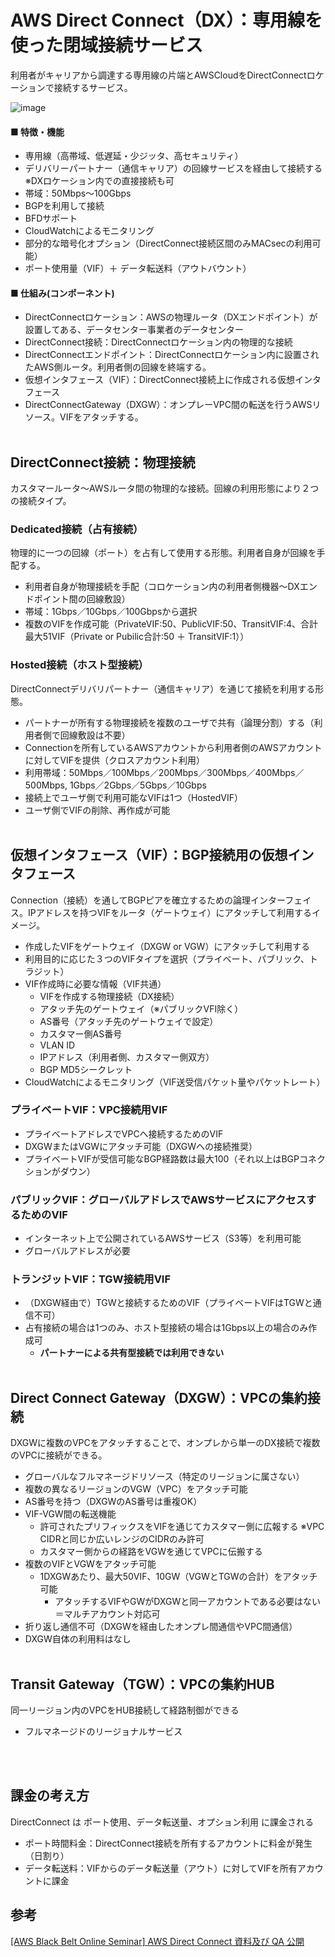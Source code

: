 # AWS Direct Connect（DX）：専用線を使った閉域接続サービス
利用者がキャリアから調達する専用線の片端とAWSCloudをDirectConnectロケーションで接続するサービス。

![image](https://github.com/user-attachments/assets/5ddf43c3-eb1e-4f7d-8d86-c5d10364b5f3)


#### ■ 特徴・機能
- 専用線（高帯域、低遅延・少ジッタ、高セキュリティ）
- デリバリーパートナー（通信キャリア）の回線サービスを経由して接続する ※DXロケーション内での直接接続も可
- 帯域：50Mbps～100Gbps
- BGPを利用して接続
- BFDサポート
- CloudWatchによるモニタリング
- 部分的な暗号化オプション（DirectConnect接続区間のみMACsecの利用可能）
- ポート使用量（VIF）＋ データ転送料（アウトバウント）


#### ■ 仕組み(コンポーネント)
- DirectConnectロケーション：AWSの物理ルータ（DXエンドポイント）が設置してある、データセンター事業者のデータセンター
- DirectConnect接続：DirectConnectロケーション内の物理的な接続
- DirectConnectエンドポイント：DirectConnectロケーション内に設置されたAWS側ルータ。利用者側の回線を終端する。
- 仮想インタフェース（VIF）：DirectConnect接続上に作成される仮想インタフェース
- DirectConnectGateway（DXGW）：オンプレーVPC間の転送を行うAWSリソース。VIFをアタッチする。
<br><br>

## DirectConnect接続：物理接続
カスタマールータ～AWSルータ間の物理的な接続。回線の利用形態により２つの接続タイプ。
### Dedicated接続（占有接続）
物理的に一つの回線（ポート）を占有して使用する形態。利用者自身が回線を手配する。
- 利用者自身が物理接続を手配（コロケーション内の利用者側機器～DXエンドポイント間の回線敷設） 
- 帯域：1Gbps／10Gbps／100Gbpsから選択
- 複数のVIFを作成可能（PrivateVIF:50、PublicVIF:50、TransitVIF:4、合計最大51VIF（Private or Pubilic合計:50 ＋ TransitVIF:1））
### Hosted接続（ホスト型接続）
DirectConnectデリバリパートナー（通信キャリア）を通じて接続を利用する形態。
- パートナーが所有する物理接続を複数のユーザで共有（論理分割）する（利用者側で回線敷設は不要）
- Connectionを所有しているAWSアカウントから利用者側のAWSアカウントに対してVIFを提供（クロスアカウント利用）
- 利用帯域：50Mbps／100Mbps／200Mbps／300Mbps／400Mbps／500Mbps, 1Gbps／2Gbps／5Gbps／10Gbps
- 接続上でユーザ側で利用可能なVIFは1つ（HostedVIF）
- ユーザ側でVIFの削除、再作成が可能
<br><br>

## 仮想インタフェース（VIF）：BGP接続用の仮想インタフェース
Connection（接続）を通してBGPピアを確立するための論理インターフェイス。IPアドレスを持つVIFをルータ（ゲートウェイ）にアタッチして利用するイメージ。
- 作成したVIFをゲートウェイ（DXGW or VGW）にアタッチして利用する
- 利用目的に応じた３つのVIFタイプを選択（プライベート、パブリック、トラジット）
- VIF作成時に必要な情報（VIF共通）
  - VIFを作成する物理接続（DX接続） 
  - アタッチ先のゲートウェイ（※パブリックVFI除く）
  - AS番号（アタッチ先のゲートウェイで設定）
  - カスタマー側AS番号
  - VLAN ID
  - IPアドレス（利用者側、カスタマー側双方）
  - BGP MD5シークレット
- CloudWatchによるモニタリング（VIF送受信パケット量やパケットレート）

### プライベートVIF：VPC接続用VIF
- プライベートアドレスでVPCへ接続するためのVIF
- DXGWまたはVGWにアタッチ可能（DXGWへの接続推奨）
- プライベートVIFが受信可能なBGP経路数は最大100（それ以上はBGPコネクションがダウン）

### パブリックVIF：グローバルアドレスでAWSサービスにアクセスするためのVIF
- インターネット上で公開されているAWSサービス（S3等）を利用可能
- グローバルアドレスが必要

### トランジットVIF：TGW接続用VIF
- （DXGW経由で）TGWと接続するためのVIF（プライベートVIFはTGWと通信不可）
- 占有接続の場合は1つのみ、ホスト型接続の場合は1Gbps以上の場合のみ作成可
  - **パートナーによる共有型接続では利用できない**
<br><br>

## Direct Connect Gateway（DXGW）：VPCの集約接続
DXGWに複数のVPCをアタッチすることで、オンプレから単一のDX接続で複数のVPCに接続ができる。
- グローバルなフルマネージドリソース（特定のリージョンに属さない）
- 複数の異なるリージョンのVGW（VPC）をアタッチ可能
- AS番号を持つ（DXGWのAS番号は重複OK）
- VIF-VGW間の転送機能
  - 許可されたプリフィックスをVIFを通じてカスタマー側に広報する ※VPC CIDRと同じか広いレンジのCIDRのみ許可
  - カスタマー側からの経路をVGWを通じてVPCに伝搬する
- 複数のVIFとVGWをアタッチ可能
  - 1DXGWあたり、最大50VIF、10GW（VGWとTGWの合計）をアタッチ可能 
    - アタッチするVIFやGWがDXGWと同一アカウントである必要はない＝マルチアカウント対応可 
- 折り返し通信不可（DXGWを経由したオンプレ間通信やVPC間通信）
- DXGW自体の利用料はなし
<br><br>

## Transit Gateway（TGW）：VPCの集約HUB
同一リージョン内のVPCをHUB接続して経路制御ができる
- フルマネージドのリージョナルサービス


<br><br>

## 課金の考え方
DirectConnect は ポート使用、データ転送量、オプション利用 に課金される
- ポート時間料金：DirectConnect接続を所有するアカウントに料金が発生（日割り）
- データ転送料：VIFからのデータ転送量（アウト）に対してVIFを所有アカウントに課金


## 参考
[[AWS Black Belt Online Seminar] AWS Direct Connect 資料及び QA 公開](https://aws.amazon.com/jp/blogs/news/webinar-bb-awsdirectconnect-2021/)
  
